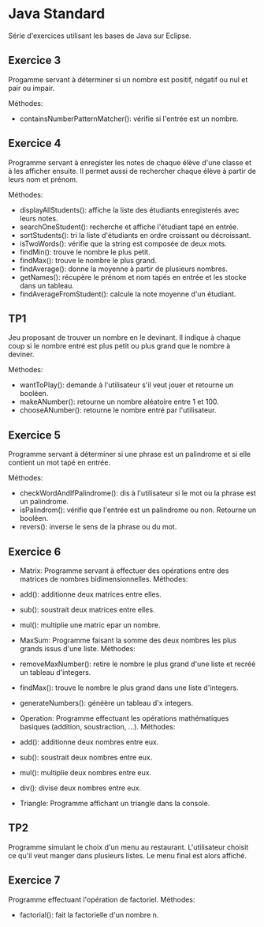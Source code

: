 # Java Standard

Série d'exercices utilisant les bases de Java sur Eclipse.

## Exercice 3

Progamme servant à déterminer si un nombre est positif, négatif ou nul et pair ou impair.

Méthodes:
- containsNumberPatternMatcher(): vérifie si l'entrée est un nombre.

## Exercice 4

Programme servant à enregister les notes de chaque élève d'une classe et à les afficher ensuite.
Il permet aussi de rechercher chaque élève à partir de leurs nom et prénom.

Méthodes:
- displayAllStudents(): affiche la liste des étudiants enregisterés avec leurs notes.
- searchOneStudent(): recherche et affiche l'étudiant tapé en entrée.
- sortStudents(): tri la liste d'étudiants en ordre croissant ou décroissant.
- isTwoWords(): vérifie que la string est composée de deux mots.
- findMin(): trouve le nombre le plus petit.
- findMax(): trouve le nombre le plus grand.
- findAverage(): donne la moyenne à partir de plusieurs nombres.
- getNames(): récupère le prénom et nom tapés en entrée et les stocke dans un tableau.
- findAverageFromStudent(): calcule la note moyenne d'un étudiant.

## TP1

Jeu proposant de trouver un nombre en le devinant. Il indique à chaque coup si le nombre entré est plus petit ou plus grand que le nombre à deviner.

Méthodes:
- wantToPlay(): demande à l'utilisateur s'il veut jouer et retourne un booléen.
- makeANumber(): retourne un nombre aléatoire entre 1 et 100.
- chooseANumber(): retourne le nombre entré par l'utilisateur.

## Exercice 5

Programme servant à déterminer si une phrase est un palindrome et si elle contient un mot tapé en entrée.

Méthodes:
- checkWordAndIfPalindrome(): dis à l'utilisateur si le mot ou la phrase est un palindrome.
- isPalindrom(): vérifie que l'entrée est un palindrome ou non. Retourne un booléen.
- revers(): inverse le sens de la phrase ou du mot.

## Exercice 6

- Matrix: Programme servant à effectuer des opérations entre des matrices de nombres bidimensionnelles.
Méthodes:
- add(): additionne deux matrices entre elles.
- sub(): soustrait deux matrices entre elles.
- mul(): multiplie une matric epar un nombre.

- MaxSum: Programme faisant la somme des deux nombres les plus grands issus d'une liste.
Méthodes:
- removeMaxNumber(): retire le nombre le plus grand d'une liste et recréé un tableau d'integers.
- findMax(): trouve le nombre le plus grand dans une liste d'integers.
- generateNumbers(): généère un tableau d'x integers.

- Operation: Programme effectuant les opérations mathématiques basiques (addition, soustraction, ...).
Méthodes:
- add(): additionne deux nombres entre eux.
- sub(): soustrait deux nombres entre eux.
- mul(): multiplie deux nombres entre eux.
- div(): divise deux nombres entre eux.

- Triangle: Programme affichant un triangle dans la console.

## TP2

Programme simulant le choix d'un menu au restaurant. L'utilisateur choisit ce qu'il veut manger dans plusieurs listes. Le menu final est alors affiché.

## Exercice 7

Programme effectuant l'opération de factoriel.
Méthodes:
- factorial(): fait la factorielle d'un nombre n.